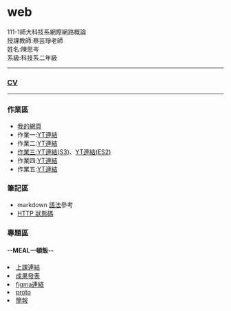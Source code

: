 # web
<div>111-1師大科技系網際網路概論</div>
<div>授課教師:蔡芸琤老師</div>
<div>姓名:陳思岑</div>
<div>系級:科技系二年級</div>


<hr></hr>

<!-- <h3><a href="https://ssutsen.github.io/web/Portfolio/">個人網頁</a></h3> -->
<h3><a href="https://ssutsen.github.io/web/CV/">CV</a></h3>

<hr/>

<h3>作業區</h3>
<ul>
  <li><a href="https://ssutsen.github.io/web/mypage%20web1/">我的網頁</a></li>
  <li>作業一:<a href="https://www.youtube.com/watch?v=-AhAJhvz884">YT連結</a></li>
  <li>作業二:<a href="https://www.youtube.com/watch?v=SN3skY4I-_g">YT連結</li>
  <li>作業三:<a href="https://youtu.be/LQUkkcwTGPU">YT連結(S3)</a>、<a href="https://youtu.be/DvsoVboB8Ok">YT連結(ES2)</a></li>
  <li>作業四:<a href="https://youtu.be/0jf9gsxyiZ4">YT連結</a></li>
  <li>作業五:<a href="https://youtu.be/O_A4pEreZ54">YT連結</a></li>
</ul>

<h3>筆記區</h3>
<ul>
  <li>markdown <a href="https://www.w3schools.com/html/default.asp">語法</a>參考</li>
  <li><a href="https://developer.mozilla.org/zh-TW/docs/Web/HTTP/Status">HTTP 狀態碼</a></li>
</ul>



<h3>專題區</h3>
<h4>--MEAL一頓飯--</h4>
<li><a href="https://meet.google.com/hbg-jtab-noh">上課連結</a></li>
<li><a href="https://youtu.be/RfpI_nQA2XY">成果發表</a></li>
<li><a href="https://www.figma.com/team_invite/redeem/EFvWxOjEjKo3O5glXXILqg">figma連結</a></li>
<li><a href="https://www.figma.com/proto/3zfZbXNk7fElDrrZkdMLLZ/111-1-web?page-id=0%3A1&node-id=20%3A5&viewport=-3019%2C508%2C0.55&scaling=scale-down&starting-point-node-id=20%3A5">proto</a></li>
<li><a href="https://docs.google.com/presentation/d/1Vp0TG_b1CsPNj9nVMYq6fMfN897EHmCFFfb7M-j3fRY/edit?usp=sharing">簡報</a></li>